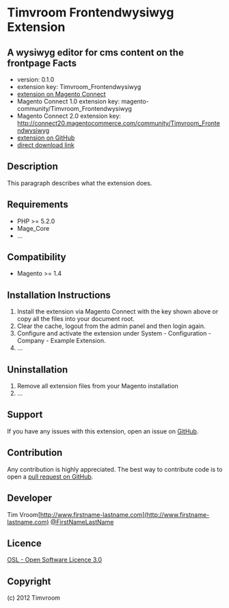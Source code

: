 Timvroom Frontendwysiwyg Extension
=====================
A wysiwyg editor for cms content on the frontpage
Facts
-----
- version: 0.1.0
- extension key: Timvroom_Frontendwysiwyg
- [extension on Magento Connect](http://www.magentocommerce.com/magento-connect/timvroom-frontendwysiwyg-1234.html)
- Magento Connect 1.0 extension key: magento-community/Timvroom_Frontendwysiwyg
- Magento Connect 2.0 extension key: http://connect20.magentocommerce.com/community/Timvroom_Frontendwysiwyg
- [extension on GitHub](https://github.com/timvroom/Timvroom_Frontendwysiwyg)
- [direct download link](http://connect.magentocommerce.com/community/get/Timvroom_Frontendwysiwyg-0.1.0.tgz)

Description
-----------
This paragraph describes what the extension does.

Requirements
------------
- PHP >= 5.2.0
- Mage_Core
- ...

Compatibility
-------------
- Magento >= 1.4

Installation Instructions
-------------------------
1. Install the extension via Magento Connect with the key shown above or copy all the files into your document root.
2. Clear the cache, logout from the admin panel and then login again.
3. Configure and activate the extension under System - Configuration - Company - Example Extension.
4. ...

Uninstallation
--------------
1. Remove all extension files from your Magento installation
2. ...

Support
-------
If you have any issues with this extension, open an issue on [GitHub](https://github.com/timvroom/Timvroom_Frontendwysiwyg/issues).

Contribution
------------
Any contribution is highly appreciated. The best way to contribute code is to open a [pull request on GitHub](https://help.github.com/articles/using-pull-requests).

Developer
---------
Tim Vroom[http://www.firstname-lastname.com](http://www.firstname-lastname.com)
[@FirstNameLastName](https://twitter.com/FirstNameLastName)

Licence
-------
[OSL - Open Software Licence 3.0](http://opensource.org/licenses/osl-3.0.php)

Copyright
---------
(c) 2012 Timvroom
